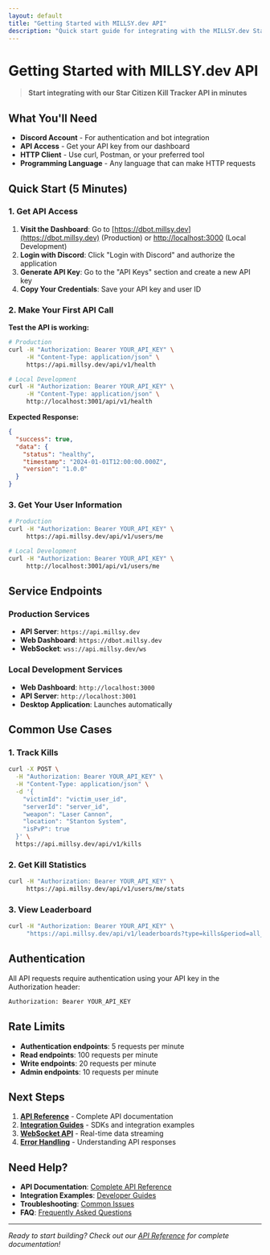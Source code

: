 ```yaml
---
layout: default
title: "Getting Started with MILLSY.dev API"
description: "Quick start guide for integrating with the MILLSY.dev Star Citizen Kill Tracker API"
---
```


# <i class="fas fa-rocket"></i> Getting Started with MILLSY.dev API

> **Start integrating with our Star Citizen Kill Tracker API in minutes**

## What You'll Need

- **Discord Account** - For authentication and bot integration
- **API Access** - Get your API key from our dashboard
- **HTTP Client** - Use curl, Postman, or your preferred tool
- **Programming Language** - Any language that can make HTTP requests

## Quick Start (5 Minutes)

### 1. Get API Access

1. **Visit the Dashboard**: Go to [https://dbot.millsy.dev](https://dbot.millsy.dev) (Production) or 
   [http://localhost:3000](http://localhost:3000) (Local Development)
2. **Login with Discord**: Click "Login with Discord" and authorize the application
3. **Generate API Key**: Go to the "API Keys" section and create a new API key
4. **Copy Your Credentials**: Save your API key and user ID

### 2. Make Your First API Call

**Test the API is working:**

```bash
# Production
curl -H "Authorization: Bearer YOUR_API_KEY" \
     -H "Content-Type: application/json" \
     https://api.millsy.dev/api/v1/health

# Local Development
curl -H "Authorization: Bearer YOUR_API_KEY" \
     -H "Content-Type: application/json" \
     http://localhost:3001/api/v1/health
```

**Expected Response:**
```json
{
  "success": true,
  "data": {
    "status": "healthy",
    "timestamp": "2024-01-01T12:00:00.000Z",
    "version": "1.0.0"
  }
}
```

### 3. Get Your User Information

```bash
# Production
curl -H "Authorization: Bearer YOUR_API_KEY" \
     https://api.millsy.dev/api/v1/users/me

# Local Development
curl -H "Authorization: Bearer YOUR_API_KEY" \
     http://localhost:3001/api/v1/users/me
```

## Service Endpoints

### Production Services
- **API Server**: `https://api.millsy.dev`
- **Web Dashboard**: `https://dbot.millsy.dev`
- **WebSocket**: `wss://api.millsy.dev/ws`

### Local Development Services
- **Web Dashboard**: `http://localhost:3000`
- **API Server**: `http://localhost:3001`
- **Desktop Application**: Launches automatically

## Common Use Cases

### 1. Track Kills
```bash
curl -X POST \
  -H "Authorization: Bearer YOUR_API_KEY" \
  -H "Content-Type: application/json" \
  -d '{
    "victimId": "victim_user_id",
    "serverId": "server_id",
    "weapon": "Laser Cannon",
    "location": "Stanton System",
    "isPvP": true
  }' \
  https://api.millsy.dev/api/v1/kills
```

### 2. Get Kill Statistics
```bash
curl -H "Authorization: Bearer YOUR_API_KEY" \
     https://api.millsy.dev/api/v1/users/me/stats
```

### 3. View Leaderboard
```bash
curl -H "Authorization: Bearer YOUR_API_KEY" \
     "https://api.millsy.dev/api/v1/leaderboards?type=kills&period=all_time"
```

## Authentication

All API requests require authentication using your API key in the Authorization header:

```bash
Authorization: Bearer YOUR_API_KEY
```

## Rate Limits

- **Authentication endpoints**: 5 requests per minute
- **Read endpoints**: 100 requests per minute
- **Write endpoints**: 20 requests per minute
- **Admin endpoints**: 10 requests per minute

## Next Steps

1. **[API Reference](./api/)** - Complete API documentation
2. **[Integration Guides](./developers/README.md)** - SDKs and integration examples
3. **[WebSocket API](./api/)** - Real-time data streaming
4. **[Error Handling](./api/error-codes.md)** - Understanding API responses

## Need Help?

- **API Documentation**: [Complete API Reference](./api/)
- **Integration Examples**: [Developer Guides](./developers/README.md)
- **Troubleshooting**: [Common Issues](./help/troubleshooting.md)
- **FAQ**: [Frequently Asked Questions](./help/faq.md)

---

*Ready to start building? Check out our [API Reference](./api/) for complete documentation!*
